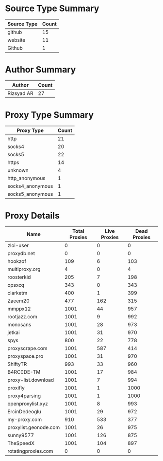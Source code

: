 # Source Type Summary

| Source Type | Count |
|-------------|-------|
| github | 15 |
| website | 11 |
| Github | 1 |


# Author Summary

| Author | Count |
|--------|-------|
| Rizsyad AR | 27 |


# Proxy Type Summary

| Proxy Type | Count |
|------------|-------|
| http | 21 |
| socks4 | 20 |
| socks5 | 22 |
| https | 14 |
| unknown | 4 |
| http_anonymous | 1 |
| socks4_anonymous | 1 |
| socks5_anonymous | 1 |


# Proxy Details

| Name | Total Proxies | Live Proxies | Dead Proxies |
|------|---------------|--------------|---------------|
| zloi-user | 0 | 0 | 0 |
| proxydb.net | 0 | 0 | 0 |
| hookzof | 109 | 6 | 103 |
| multiproxy.org | 4 | 0 | 4 |
| roosterkid | 205 | 7 | 198 |
| opsxcq | 343 | 0 | 343 |
| clarketm | 400 | 1 | 399 |
| Zaeem20 | 477 | 162 | 315 |
| mmppx12 | 1001 | 44 | 957 |
| rootjazz.com | 1001 | 9 | 992 |
| monosans | 1001 | 28 | 973 |
| jetkai | 1001 | 31 | 970 |
| spys | 800 | 22 | 778 |
| proxyscrape.com | 1001 | 587 | 414 |
| proxyspace.pro | 1001 | 31 | 970 |
| ShiftyTR | 993 | 33 | 960 |
| B4RC0DE-TM | 1001 | 17 | 984 |
| proxy-list.download | 1001 | 7 | 994 |
| proxifly | 1001 | 1 | 1000 |
| proxy4parsing | 1001 | 1 | 1000 |
| openproxylist.xyz | 1001 | 8 | 993 |
| ErcinDedeoglu | 1001 | 29 | 972 |
| my-proxy.com | 910 | 533 | 377 |
| proxylist.geonode.com | 1001 | 26 | 975 |
| sunny9577 | 1001 | 126 | 875 |
| TheSpeedX | 1001 | 104 | 897 |
| rotatingproxies.com | 0 | 0 | 0 |
